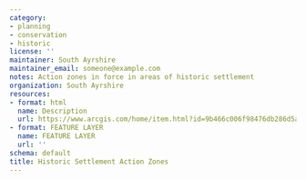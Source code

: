 ```yaml
---
category:
- planning
- conservation
- historic
license: ''
maintainer: South Ayrshire
maintainer_email: someone@example.com
notes: Action zones in force in areas of historic settlement
organization: South Ayrshire
resources:
- format: html
  name: Description
  url: https://www.arcgis.com/home/item.html?id=9b466c006f98476db286d5a628a9d308
- format: FEATURE LAYER
  name: FEATURE LAYER
  url: ''
schema: default
title: Historic Settlement Action Zones
---
```

